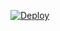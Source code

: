[![Deploy](https://www.herokucdn.com/deploy/button.svg)](https://heroku.com/deploy?template=https://github.com/tallpants/whodis)
